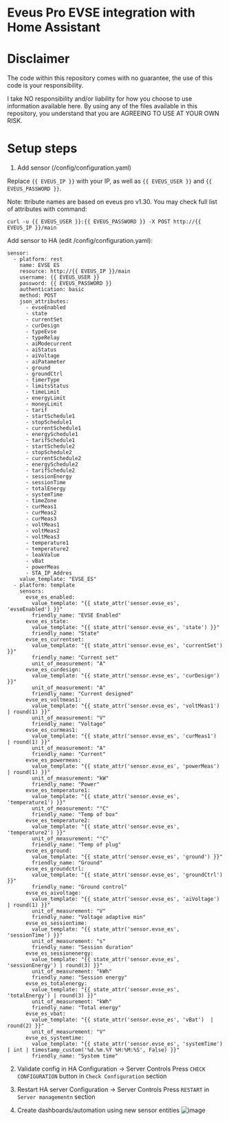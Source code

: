 # Eveus Pro EVSE integration with Home Assistant

# Disclaimer
The code within this repository comes with no guarantee, the use of this code is your responsibility.

I take NO responsibility and/or liability for how you choose to use information available here. By using any of the files available in this repository, you understand that you are AGREEING TO USE AT YOUR OWN RISK.

# Setup steps

1. Add sensor (/config/configuration.yaml)

Replace `{{ EVEUS_IP }}` with your IP, as well as `{{ EVEUS_USER }}` and `{{ EVEUS_PASSWORD }}`.

Note: ttribute names are based on eveus pro v1.30. You may check full list of attributes with command:
```
curl -u {{ EVEUS_USER }}:{{ EVEUS_PASSWORD }} -X POST http://{{ EVEUS_IP }}/main
```
Add sensor to HA (edit /config/configuration.yaml):
```
sensor:
  - platform: rest
    name: EVSE ES
    resource: http://{{ EVEUS_IP }}/main
    username: {{ EVEUS_USER }}
    password: {{ EVEUS_PASSWORD }}
    authentication: basic
    method: POST
    json_attributes:
      - evseEnabled
      - state
      - currentSet
      - curDesign
      - typeEvse
      - typeRelay
      - aiModecurrent
      - aiStatus
      - aiVoltage
      - aiPatameter
      - ground
      - groundCtrl
      - timerType
      - limitsStatus
      - timeLimit
      - energyLimit
      - moneyLimit
      - tarif
      - startSchedule1
      - stopSchedule1
      - currentSchedule1
      - energySchedule1
      - tarifSchedule1
      - startSchedule2
      - stopSchedule2
      - currentSchedule2
      - energySchedule2
      - tarifSchedule2
      - sessionEnergy
      - sessionTime
      - totalEnergy
      - systemTime
      - timeZone
      - curMeas1
      - curMeas2
      - curMeas3
      - voltMeas1
      - voltMeas2
      - voltMeas3
      - temperature1
      - temperature2
      - leakValue
      - vBat
      - powerMeas
      - STA_IP_Addres
    value_template: "EVSE_ES"
  - platform: template
    sensors:
      evse_es_enabled:
        value_template: "{{ state_attr('sensor.evse_es', 'evseEnabled') }}"
        friendly_name: "EVSE Enabled"
      evse_es_state:
        value_template: "{{ state_attr('sensor.evse_es', 'state') }}"
        friendly_name: "State"
      evse_es_currentset:
        value_template: "{{ state_attr('sensor.evse_es', 'currentSet') }}"
        friendly_name: "Current set"
        unit_of_measurement: "A"
      evse_es_curdesign:
        value_template: "{{ state_attr('sensor.evse_es', 'curDesign') }}"
        unit_of_measurement: "A"
        friendly_name: "Current designed"
      evse_es_voltmeas1:
        value_template: "{{ state_attr('sensor.evse_es', 'voltMeas1') | round(1) }}"
        unit_of_measurement: "V"
        friendly_name: "Voltage"
      evse_es_curmeas1:
        value_template: "{{ state_attr('sensor.evse_es', 'curMeas1')  | round(1) }}"
        unit_of_measurement: "A"
        friendly_name: "Current"
      evse_es_powermeas:
        value_template: "{{ state_attr('sensor.evse_es', 'powerMeas')  | round(1) }}"
        unit_of_measurement: "kW"
        friendly_name: "Power"
      evse_es_temperature1:
        value_template: "{{ state_attr('sensor.evse_es', 'temperature1') }}"
        unit_of_measurement: "°C"
        friendly_name: "Temp of box"
      evse_es_temperature2:
        value_template: "{{ state_attr('sensor.evse_es', 'temperature2') }}"
        unit_of_measurement: "°C"
        friendly_name: "Temp of plug"
      evse_es_ground:
        value_template: "{{ state_attr('sensor.evse_es', 'ground') }}"
        friendly_name: "Ground"
      evse_es_groundctrl:
        value_template: "{{ state_attr('sensor.evse_es', 'groundCtrl') }}"
        friendly_name: "Ground control"
      evse_es_aivoltage:
        value_template: "{{ state_attr('sensor.evse_es', 'aiVoltage') | round(1) }}"
        unit_of_measurement: "V"
        friendly_name: "Voltage adaptive min"
      evse_es_sessiontime:
        value_template: "{{ state_attr('sensor.evse_es', 'sessionTime') }}"
        unit_of_measurement: "s"
        friendly_name: "Session duration"
      evse_es_sessionenergy:
        value_template: "{{ state_attr('sensor.evse_es', 'sessionEnergy') | round(3) }}"
        unit_of_measurement: "kWh"
        friendly_name: "Session energy"
      evse_es_totalenergy:
        value_template: "{{ state_attr('sensor.evse_es', 'totalEnergy') | round(3) }}"
        unit_of_measurement: "kWh"
        friendly_name: "Total energy"
      evse_es_vbat:
        value_template: "{{ state_attr('sensor.evse_es', 'vBat')  | round(2) }}"
        unit_of_measurement: "V"
      evse_es_systemtime:
        value_template: "{{ state_attr('sensor.evse_es', 'systemTime') | int | timestamp_custom('%d.%m.%Y %H:%M:%S', False) }}"
        friendly_name: "System time"
```

2. Validate config in HA
Configuration -> Server Controls
Press `CHECK CONFIGURATION` button in `Check Configuration` section

4. Restart HA server
Configuration -> Server Controls
Press `RESTART` in `Server managementn` section

5. Create dashboards/automation using new sensor entities
![image](https://user-images.githubusercontent.com/5980725/147565859-ef10c469-1bee-4e78-b85f-e080b9eac392.png)
